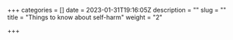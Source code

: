 +++
categories = []
date = 2023-01-31T19:16:05Z
description = ""
slug = ""
title = "Things to know about self-harm"
weight = "2"

+++
